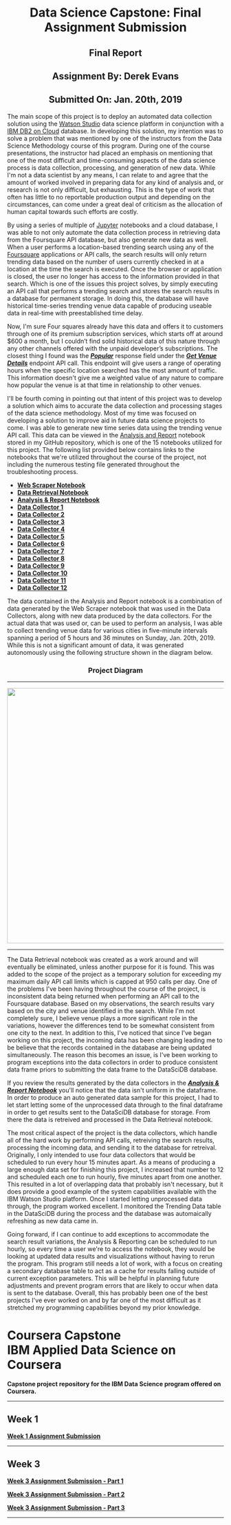 <h1 align="center">Data Science Capstone: Final Assignment Submission</h1>

<h2 align="center">Final Report</h2>
<h2 align="center">Assignment By: Derek Evans</h2>
<h2 align="center">Submitted On: Jan. 20th, 2019</h2>

<p>The main scope of this project is to deploy an automated data collection solution using the <a href="https://www.ibm.com/watson/index.html" target="_blank">Watson Studio</a> data science platform in conjunction with a <a href="https://www.ibm.com/cloud/db2-on-cloud" target="_blank">IBM DB2 on Cloud</a> database.  In developing this solution, my intention was to solve a problem that was mentioned by one of the instructors from the Data Science Methodology course of this program.  During one of the course presentations, the instructor had placed an emphasis on mentioning that one of the most difficult and time-consuming aspects of the data science process is data collection, processing, and generation of new data.  While I'm not a data scientist by any means, I can relate to and agree that the amount of worked involved in preparing data for any kind of analysis and, or research is not only difficult, but exhausting.  This is the type of work that often has little to no reportable production output and depending on the circumstances, can come under a great deal of criticism as the allocation of human capital towards such efforts are costly. </p> 

<p>By using a series of multiple of <a href="https://jupyter.org/" target="_blank">Jupyter</a> notebooks and a cloud database, I was able to not only automate the data collection process in retrieving data from the Foursquare API database, but also generate new data as well.  When a user performs a location-based trending search using any of the <a href="https://foursquare.com/" target="_blank">Foursquare</a> applications or API calls, the search results will only return trending data based on the number of users currently checked in at a location at the time the search is executed.  Once the browser or application is closed, the user no longer has access to the information provided in that search.  Which is one of the issues this project solves, by simply executing an API call that performs a trending search and stores the search results in a database for permanent storage.  In doing this, the database will have historical time-series trending venue data capable of producing useable data in real-time with preestablished time delay. </p>

<p>Now, I'm sure Four squares already have this data and offers it to customers through one of its premium subscription services, which starts off at around $600 a month, but I couldn’t find solid historical data of this nature through any other channels offered with the unpaid developer’s subscriptions.  The closest thing I found was the <a href="https://developer.foursquare.com/docs/api/venues/details" target="_blank"><strong><em>Popular</em></strong></a> response field under the <a href="https://developer.foursquare.com/docs/api/venues/details" target="_blank"><strong><em>Get Venue Details</em></strong></a> endpoint API call.  This endpoint will give users a range of operating hours when the specific location searched has the most amount of traffic.  This information doesn't give me a weighted value of any nature to compare how popular the venue is at that time in relationship to other venues. </p>

<p>I'll be fourth coming in pointing out that intent of this project was to develop a solution which aims to accurate the data collection and processing stages of the data science methodology.  Most of my time was focused on developing a solution to improve aid in future data science projects to come.  I was able to generate new time series data using the trending venue API call.  This data can be viewed in the <a href="https://github.com/REPNOT/Coursera_Capstone/blob/master/Final%20Assignment%20-%20Analysis%20and%20Report.ipynb" target="_blank">Analysis and Report</a> notebook stored in my GitHub repository, which is one of the 15 notebooks utilized for this project.  The following list provided below contains links to the notebooks that we're utilized throughout the course of the project, not including the numerous testing file generated throughout the troubleshooting process. </p>

<ul>
    <li><strong><a href="https://github.com/REPNOT/Coursera_Capstone/blob/master/Final%20Assignment%20-%20Web%20Scraper%20%20.ipynb" target="_blank">Web Scraper Notebook</a></strong></li>
    <li><strong><a href="https://github.com/REPNOT/Coursera_Capstone/blob/master/Final%20Assignment%20-%20Data%20Retrieval.ipynb" target="_blank">Data Retrieval Notebook</a></strong></li>
    <li><strong><a href="https://github.com/REPNOT/Coursera_Capstone/blob/master/Final%20Assignment%20-%20Analysis%20and%20Report.ipynb" target="_blank">Analysis &amp; Report Notebook</a></strong></li>
    <li><strong><a href="https://github.com/REPNOT/Coursera_Capstone/blob/master/Final%20Assignment%20-%20Data%20Collector%201.ipynb" target="_blank">Data Collector 1</a></strong></li>
    <li><strong><a href="https://github.com/REPNOT/Coursera_Capstone/blob/master/Final%20Assignment%20-%20Data%20Collector%202.ipynb" target="_blank">Data Collector 2</a></strong></li>
    <li><strong><a href="https://github.com/REPNOT/Coursera_Capstone/blob/master/Final%20Assignment%20-%20Data%20Collector%203.ipynb" target="_blank">Data Collector 3</a></strong></li>
    <li><strong><a href="https://github.com/REPNOT/Coursera_Capstone/blob/master/Final%20Assignment%20-%20Data%20Collector%204.ipynb" target="_blank">Data Collector 4</a></strong></li>
    <li><strong><a href="https://github.com/REPNOT/Coursera_Capstone/blob/master/Final%20Assignment%20-%20Data%20Collector%205.ipynb" target="_blank">Data Collector 5</a></strong></li>
    <li><strong><a href="https://github.com/REPNOT/Coursera_Capstone/blob/master/Final%20Assignment%20-%20Data%20Collector%206.ipynb" target="_blank">Data Collector 6</a></strong></li>
    <li><strong><a href="https://github.com/REPNOT/Coursera_Capstone/blob/master/Final%20Assignment%20-%20Data%20Collector%207.ipynb" target="_blank">Data Collector 7</a></strong></li>
    <li><strong><a href="https://github.com/REPNOT/Coursera_Capstone/blob/master/Final%20Assignment%20-%20Data%20Collector%208.ipynb" target="_blank">Data Collector 8</a></strong></li>
    <li><strong><a href="https://github.com/REPNOT/Coursera_Capstone/blob/master/Final%20Assignment%20-%20Data%20Collector%209.ipynb" target="_blank">Data Collector 9</a></strong></li>
    <li><strong><a href="https://github.com/REPNOT/Coursera_Capstone/blob/master/Final%20Assignment%20-%20Data%20Collector%2010.ipynb" target="_blank">Data Collector 10</a></strong></li>
    <li><strong><a href="https://github.com/REPNOT/Coursera_Capstone/blob/master/Final%20Assignment%20-%20Data%20Collector%2011.ipynb" target="_blank">Data Collector 11</a></strong></li>
    <li><strong><a href="https://github.com/REPNOT/Coursera_Capstone/blob/master/Final%20Assignment%20-%20Data%20Collector%2012.ipynb" target="_blank">Data Collector 12</a></strong></li>
</ul>


<p>The data contained in the Analysis and Report notebook is a combination of data generated by the Web Scraper notebook that was used in the Data Collectors, along with new data produced by the data collectors.  For the actual data that was used or, can be used to perform an analysis, I was able to collect trending venue data for various cities in five-minute intervals spanning a period of 5 hours and 36 minutes on Sunday, Jan. 20th, 2019.  While this is not a significant amount of data, it was generated autonomously using the following structure shown in the diagram below. </p>

<h3 align="center">Project Diagram</h3>

<hr>

<img src="https://fgy7oa.dm.files.1drv.com/y4mOktvWwvwzHpJl87YCdPKjhoA2hEen9Jv71BP-u4Lgn59TxcB6JvEaY7z4W90SEq5TPeza21zVu-JlOWn_KXn7szHSOZMSVvN45jZ3ITV6daRgtMOSuisIrQEcPIxTzwt57kzXfmNrVSvI8mmcNorkzY6LOSocYQBryPJAMtyES1Ut6r8ip9jN6tW8I2OmQkxY1jKYVZYvhJfBSn0FT27ow?width=1388&height=803&cropmode=none" width="1024" height="592" />

<hr>

<p>The Data Retrieval notebook was created as a work around and will eventually be eliminated, unless another purpose for it is found.  This was added to the scope of the project as a temporary solution for exceeding my maximum daily API call limits which is capped at 950 calls per day.  One of the problems I've been having throughout the course of the project, is inconsistent data being returned when performing an API call to the Foursquare database.  Based on my observations, the search results vary based on the city and venue identified in the search.  While I'm not completely sure, I believe venue plays a more significant role in the variations, however the differences tend to be somewhat consistent from one city to the next.  In addition to this, I've noticed that since I've began working on this project, the incoming data has been changing leading me to be believe that the records contained in the database are being updated simultaneously.  The reason this becomes an issue, is I've been working to program exceptions into the data collectors in order to produce consistent data frame priors to submitting the data frame to the DataSciDB database. </p>

<p>If you review the results generated by the data collectors in the <strong><a href="https://github.com/REPNOT/Coursera_Capstone/blob/master/Final%20Assignment%20-%20Analysis%20and%20Report.ipynb" target="_blank"><em>Analysis &amp; Report Notebook</em></a></strong> you'll notice that the data isn't uniform in the dataframe.  In order to produce an auto generated data sample for this project, I had to let start letting some of the unprocessed data through to the final dataframe in order to get results sent to the DataSciDB database for storage.  From there the data is retreived and processed in the Data Retrieval notebook.</p>

<p>The most critical aspect of the project is the data collectors, which handle all of the hard work by performing API calls, retreiving the search results, processing the incoming data, and sending it to the database for retreival.  Originally, I only intended to use four data collectors that would be scheduled to run every hour 15 minutes apart.  As a means of producing a large enough data set for finishing this project, I increased that number to 12 and scheduled each one to run hourly, five minutes apart from one another.  This resulted in a lot of overlapping data that probably isn't necessary, but it does provide a good example of the system capabilities available with the IBM Watson Studio platform.  Once I started letting unprocessed data through, the program worked excellent.  I monitored the Trending Data table in the DataSciDB during the process and the database was automaically refreshing as new data came in.</p>

<p>Going forward, if I can continue to add exceptions to accommodate the search result variations, the Analysis &amp; Reporting can be scheduled to run hourly, so every time a user we're to access the notebook, they would be looking at updated data results and visualizations without having to rerun the program.  This program still needs a lot of work, with a focus on creating a secondary database table to act as a cache for results falling outside of current exception parameters.  This will be helpful in planning future adjustments and prevent program errors that are likely to occur when data is sent to the database.  Overall, this has probably been one of the best projects I've ever worked on and by far one of the most difficult as it stretched my programming capabilities beyond my prior knowledge. </p>

<h1>Coursera Capstone<br>IBM Applied Data Science on Coursera</h1>

<p><strong>Capstone project repository for the IBM Data Science program offered on Coursera.</strong></p>

<hr>

<h2>Week 1</h2>

<a href="https://dataplatform.cloud.ibm.com/analytics/notebooks/v2/7db28247-dda8-4f3c-83ab-70cb7f490ee3/view?access_token=bf1ae629e104b08c8628498e05f3262803a41144b138400f2d6a9a10490d875f" target="_blank"><strong>Week 1 Assignment Submission<strong></a>

<hr>

<h2>Week 3</h2>

<a href="https://dataplatform.cloud.ibm.com/analytics/notebooks/v2/12f6a03d-d8bd-4512-aad8-cbeb896163aa/view?access_token=241ba308286f238ea299fe3f9fb5945561db457000c29927114785e3029a6e85" target="_blank"><strong>Week 3 Assignment Submission - Part 1<strong></a>

<a href="https://dataplatform.cloud.ibm.com/analytics/notebooks/v2/55e82a97-face-4273-b38c-f30ca795bd4f/view?access_token=fbe71a70048347ccbf7473ebc1d7c4303d74f4a2904ca3cfa8853cc0b11a99f0" target="_blank"><strong>Week 3 Assignment Submission - Part 2<strong></a>

<a href="https://dataplatform.cloud.ibm.com/analytics/notebooks/v2/de556fbc-fdb1-4c39-8be9-4494c0862ed2/view?access_token=236d55a02e8a2cac3f50f24cbf3fbddcb6c844041bbaf5078dc5190f9942fa09" target="_blank"><strong>Week 3 Assignment Submission - Part 3<strong></a>

<hr>
